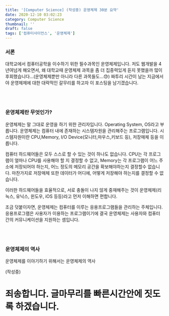 ```yaml
---
title: '[Computer Science] (작성중) 운영체제 30분 요약'
date: 2020-12-10 03:02:23
category: Computer Science
thumbnail: ''
draft: false
tags: ['컴퓨터사이언스', '운영체제']
---
```


### 서론

대학교에서 컴퓨터공학을 이수하기 위한 필수과목인 운영체제입니다.
저도 웹개발을 4년여넘게 해오면서, 왜 대학교때 운영체제 과목을 좀 더 집중력있게 듣지 못했을까 많이 후회했습니다...(운영체제뿐만 아니라 다른 과목들도...😓)
짜투리 시간이 남는 지금에서야 운영체제에 대한 대략적인 갈무리를 하고자 이 포스팅을 남기겠습니다.

<br><br>

### 운영체제란 무엇인가?

운영체제는 말 그대로 운영을 하기 위한 관리자입니다. Operating System, OS라고 부릅니다.
운영체제는 컴퓨터 내에 존재하는 시스템자원을 관리해주는 프로그램입니다.
시스템자원이란 CPU,Memory, I/O Device(모니터,마우스,키보드 등), 저장매체 등을 이릅니다.

컴퓨터 하드웨어들은 모두 스스로 할 수 있는 것이 하나도 없습니다.
CPU는 각 프로그램이 얼마나 CPU를 사용해야 할 지 결정할 수 없고,
Memory는 각 프로그램이 어느 주소에 저장되어야 하는지, 어느 정도의 메모리 공간을 확보해야하는지 결정할수 없습니다. 마찬가지로 저장매체 또한 데이터가 어디에, 어떻게 저장해야 하는지를 결정할 수 없습니다.

이러한 하드웨어들을 효율적으로, 서로 충돌이 나지 않게 중재해주는 것이 운영체제(리눅스, 유닉스, 윈도우, iOS 등등)라고 먼저 이해하면 편합니다.

조금 덧붙이자면, 운영체제는 컴퓨터를 이루는 응용프로그램들을 관리하는 주체입니다. 응용프로그램은 사용자가 이용하는 프로그램이기에 결국 운영체제는 사용자와 컴퓨터간의 커뮤니케이션을 지원하는 셈입니다.

<br><br>

### 운영체제의 역사

운영체제를 이야기하기 위해서는 운영체제의 역사

(작성중)

# 죄송합니다. 글마무리를 빠른시간안에 짓도록 하겠습니다.

<!-- #### 읽어주셔서 감사합니다.🖐 -->
